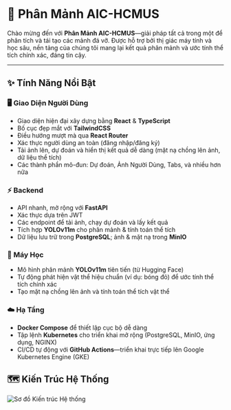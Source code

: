 # 🚀 Phân Mảnh AIC-HCMUS

Chào mừng đến với **Phân Mảnh AIC-HCMUS**—giải pháp tất cả trong một để phân tích và tái tạo các mảnh đá vỡ. Được hỗ trợ bởi thị giác máy tính và học sâu, nền tảng của chúng tôi mang lại kết quả phân mảnh và ước tính thể tích chính xác, đáng tin cậy.

---

## ✨ Tính Năng Nổi Bật

### 🖥️ Giao Diện Người Dùng
- Giao diện hiện đại xây dựng bằng **React** & **TypeScript**
- Bố cục đẹp mắt với **TailwindCSS**
- Điều hướng mượt mà qua **React Router**
- Xác thực người dùng an toàn (đăng nhập/đăng ký)
- Tải ảnh lên, dự đoán và hiển thị kết quả dễ dàng (mặt nạ chồng lên ảnh, dữ liệu thể tích)
- Các thành phần mô-đun: Dự đoán, Ảnh Người Dùng, Tabs, và nhiều hơn nữa

### ⚡ Backend
- API nhanh, mở rộng với **FastAPI**
- Xác thực dựa trên JWT
- Các endpoint để tải ảnh, chạy dự đoán và lấy kết quả
- Tích hợp **YOLOv11m** cho phân mảnh & tính toán thể tích
- Dữ liệu lưu trữ trong **PostgreSQL**; ảnh & mặt nạ trong **MinIO**

### 🤖 Máy Học
- Mô hình phân mảnh **YOLOv11m** tiên tiến (từ Hugging Face)
- Tự động phát hiện vật thể hiệu chuẩn (ví dụ: bóng đỏ) để ước tính thể tích chính xác
- Tạo mặt nạ chồng lên ảnh và tính toán thể tích vật thể

### ☁️ Hạ Tầng
- **Docker Compose** để thiết lập cục bộ dễ dàng
- Tập lệnh **Kubernetes** cho triển khai mở rộng (PostgreSQL, MinIO, ứng dụng, NGINX)
- CI/CD tự động với **GitHub Actions**—triển khai trực tiếp lên Google Kubernetes Engine (GKE)

## 🗺️ Kiến Trúc Hệ Thống

![Sơ đồ Kiến trúc Hệ thống](../assets/diagram.jpg)
